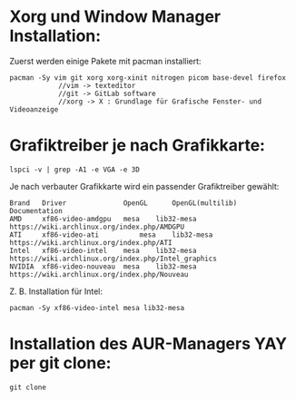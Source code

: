 # Xorg und Window Manager Installation:

Zuerst werden einige Pakete mit pacman installiert:

    pacman -Sy vim git xorg xorg-xinit nitrogen picom base-devel firefox
                //vim -> texteditor
                //git -> GitLab software
                //xorg -> X : Grundlage für Grafische Fenster- und Videoanzeige

# Grafiktreiber je nach Grafikkarte:

    lspci -v | grep -A1 -e VGA -e 3D
    
Je nach verbauter Grafikkarte wird ein passender Grafiktreiber gewählt:

    Brand   Driver              OpenGL      OpenGL(multilib)    Documentation 
    AMD 	xf86-video-amdgpu 	mesa 	lib32-mesa 	https://wiki.archlinux.org/index.php/AMDGPU
    ATI     xf86-video-ati          mesa    lib32-mesa      https://wiki.archlinux.org/index.php/ATI
    Intel 	xf86-video-intel 	mesa 	lib32-mesa 	https://wiki.archlinux.org/index.php/Intel_graphics
    NVIDIA 	xf86-video-nouveau 	mesa 	lib32-mesa 	https://wiki.archlinux.org/index.php/Nouveau
    
Z. B. Installation für Intel:
    
    pacman -Sy xf86-video-intel mesa lib32-mesa
    
# Installation des AUR-Managers YAY per git clone:

    git clone

